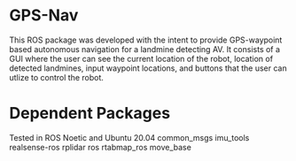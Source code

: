 # GPS-Nav
This ROS package was developed with the intent to provide GPS-waypoint based autonomous navigation for a landmine detecting AV. It consists of a GUI where the user can see the current location of the robot, location of detected landmines, input waypoint locations, and buttons that the user can utlize to control the robot.

# Dependent Packages
Tested in ROS Noetic and Ubuntu 20.04
common_msgs
imu_tools
realsense-ros
rplidar ros
rtabmap_ros
move_base
